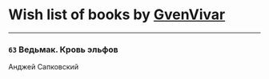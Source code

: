 # Wish list of books by [GvenVivar ](https://www.facebook.com/app_scoped_user_id/158266434925901/)
---

### `63` Ведьмак. Кровь эльфов
Анджей Сапковский

